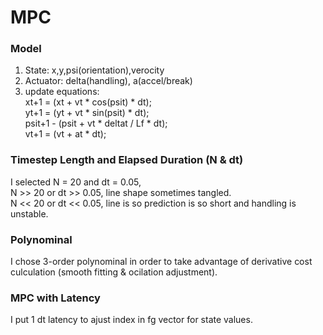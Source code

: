 # MPC


### Model  

1. State: x,y,psi(orientation),verocity  
2. Actuator: delta(handling), a(accel/break)  
3. update equations:  
        xt+1 = (xt + vt * cos(psit) * dt);  
        yt+1 = (yt + vt * sin(psit) * dt);  
        psit+1 - (psit + vt * deltat / Lf * dt);  
        vt+1 = (vt + at * dt);  


### Timestep Length and Elapsed Duration (N & dt)  

I selected N = 20 and dt = 0.05,  
N >> 20 or dt >> 0.05, line shape sometimes tangled.   
N << 20 or dt << 0.05, line is so prediction is so short and handling is unstable.    


### Polynominal 

I chose 3-order polynominal in order to take advantage of derivative cost culculation (smooth fitting & ocilation adjustment).  

### MPC with Latency  

I put 1 dt latency to ajust index in fg vector for state values.





